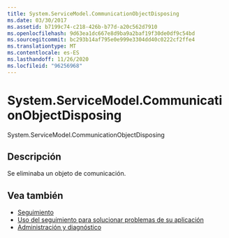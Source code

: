 ```yaml
---
title: System.ServiceModel.CommunicationObjectDisposing
ms.date: 03/30/2017
ms.assetid: b7199c74-c218-426b-b77d-a20c562d7910
ms.openlocfilehash: 9d63ea1dc667e8d9ba9a2baf19f30de0df9c54bd
ms.sourcegitcommit: bc293b14af795e0e999e3304dd40c0222cf2ffe4
ms.translationtype: MT
ms.contentlocale: es-ES
ms.lasthandoff: 11/26/2020
ms.locfileid: "96256968"
---
```

# <a name="systemservicemodelcommunicationobjectdisposing"></a>System.ServiceModel.CommunicationObjectDisposing

System.ServiceModel.CommunicationObjectDisposing  
  
## <a name="description"></a>Descripción  

 Se eliminaba un objeto de comunicación.  
  
## <a name="see-also"></a>Vea también

- [Seguimiento](index.md)
- [Uso del seguimiento para solucionar problemas de su aplicación](using-tracing-to-troubleshoot-your-application.md)
- [Administración y diagnóstico](../index.md)
